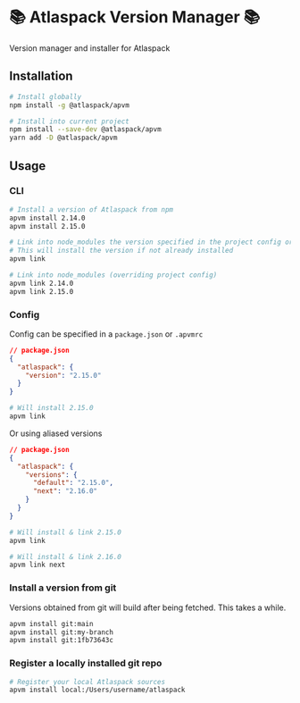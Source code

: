 # 📚 Atlaspack Version Manager 📚

Version manager and installer for Atlaspack

## Installation

```bash
# Install globally
npm install -g @atlaspack/apvm

# Install into current project
npm install --save-dev @atlaspack/apvm
yarn add -D @atlaspack/apvm
```

## Usage

### CLI

```bash
# Install a version of Atlaspack from npm
apvm install 2.14.0
apvm install 2.15.0

# Link into node_modules the version specified in the project config or default
# This will install the version if not already installed
apvm link

# Link into node_modules (overriding project config)
apvm link 2.14.0
apvm link 2.15.0
```

### Config

Config can be specified in a `package.json` or `.apvmrc`

```json
// package.json
{
  "atlaspack": {
    "version": "2.15.0"
  }
}
```

```bash
# Will install 2.15.0
apvm link
```

Or using aliased versions

```json
// package.json
{
  "atlaspack": {
    "versions": {
      "default": "2.15.0",
      "next": "2.16.0"
    }
  }
}
```

```bash
# Will install & link 2.15.0
apvm link

# Will install & link 2.16.0
apvm link next
```

### Install a version from git

Versions obtained from git will build after being fetched. This takes a while.

```bash
apvm install git:main
apvm install git:my-branch
apvm install git:1fb73643c
```

### Register a locally installed git repo

```bash
# Register your local Atlaspack sources
apvm install local:/Users/username/atlaspack
```
